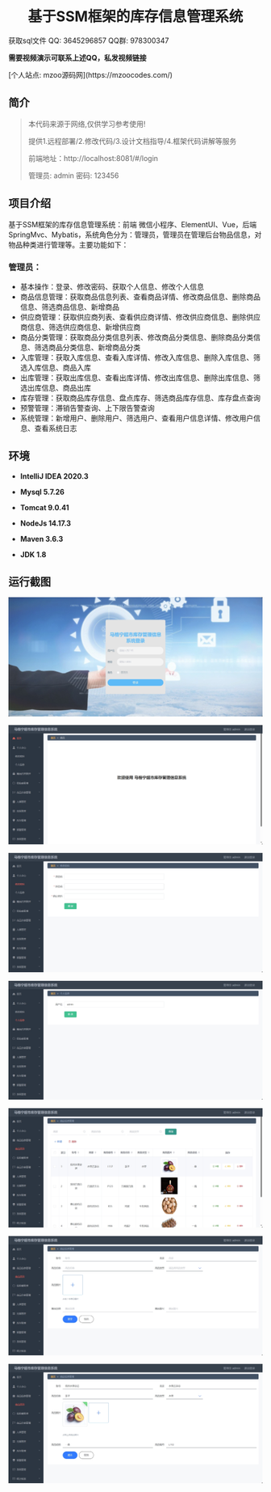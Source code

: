 <p><h1 align="center">基于SSM框架的库存信息管理系统</h1></p>

<p> 获取sql文件 QQ: 3645296857 QQ群: 978300347 </p>
<b> 需要视频演示可联系上述QQ，私发视频链接 </b>
<p> [个人站点: mzoo源码网](https://mzoocodes.com/)</p>

## 简介

> 本代码来源于网络,仅供学习参考使用!
>
> 提供1.远程部署/2.修改代码/3.设计文档指导/4.框架代码讲解等服务
>
> 前端地址：http://localhost:8081/#/login
>
> 管理员: admin 密码: 123456

## 项目介绍

基于SSM框架的库存信息管理系统：前端 微信小程序、ElementUI、Vue，后端 SpringMvc、Mybatis，系统角色分为：管理员，管理员在管理后台物品信息，对物品种类进行管理等。主要功能如下：

### 管理员：

- 基本操作：登录、修改密码、获取个人信息、修改个人信息
- 商品信息管理：获取商品信息列表、查看商品详情、修改商品信息、删除商品信息、筛选商品信息、新增商品
- 供应商管理：获取供应商列表、查看供应商详情、修改供应商信息、删除供应商信息、筛选供应商信息、新增供应商
- 商品分类管理：获取商品分类信息列表、修改商品分类信息、删除商品分类信息、筛选商品分类信息、新增商品分类
- 入库管理：获取入库信息、查看入库详情、修改入库信息、删除入库信息、筛选入库信息、商品入库
- 出库管理：获取出库信息、查看出库详情、修改出库信息、删除出库信息、筛选出库信息、商品出库
- 库存管理：获取商品库存信息、盘点库存、筛选商品库存信息、库存盘点查询
- 预警管理：滞销告警查询、上下限告警查询
- 系统管理：新增用户、删除用户、筛选用户、查看用户信息详情、修改用户信息、查看系统日志

## 环境

- <b>IntelliJ IDEA 2020.3</b>

- <b>Mysql 5.7.26</b>

- <b>Tomcat 9.0.41</b>

- <b>NodeJs 14.17.3</b>

- <b>Maven 3.6.3</b>

- <b>JDK 1.8</b>


## 运行截图
![](screenshot/1.png)

![](screenshot/2.png)

![](screenshot/3.png)

![](screenshot/4.png)

![](screenshot/5.png)

![](screenshot/6.png)

![](screenshot/7.png)


